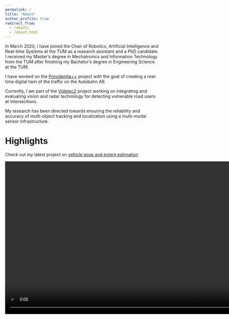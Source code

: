 ```yaml
---
permalink: /
title: "About"
author_profile: true
redirect_from: 
  - /about/
  - /about.html
---
```


In March 2020, I have joined the Chair of Robotics, Artificial Intelligence and Real-time Systems at the TUM as a research assistant and a PhD candidate. I received my Master’s degree in Mechatronics and Information Technology from the TUM after finishing my Bachelor’s degree in Engineering Science at the TUM.

I have worked on the [Providentia++](https://innovation-mobility.com/projekt-providentia/) project with the goal of creating a real-time digital twin of the traffic on the Autobahn A9.

Currently, I am part of the [Videtec2](https://videtec-projekt.de) project working on 
integrating and evaluating vision and radar technology for detecting vulnerable road users at intersections. 

<!-- My research is focused on robust sensor data processing and multi-object tracking algorithms for distributed and real-time traffic localization using a multi-modal sensor infrastructure -->
My research has been directed towards ensuring the reliability and accuracy of multi-object tracking and localization using a multi-modal sensor infrastructure. 

Highlights
======

Check out my latest project on [vehicle pose and extent estimation](https://lstrand.github.io/joint-vehicle-pose-extent-estimation/) 
<!-- based on probabilistic state estimation.  -->

<!-- object tracking and localization based on probabilistic state estimation -->

<!-- In this context I have written a multi-object tracker in C++ using ROS, OpenCV, AI, ... -->

<video width="1000" controls autoplay muted loop>
<source src="files/east-left.mp4" type="video/mp4">
 Your browser does not support the video tag.
</video>


<!-- Interests
======

- Bayesian state estimation
- Multi-object tracking
- Sensor fusion
  - Radar
  - Lidar -->



